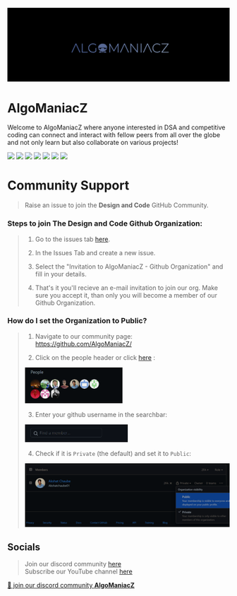 
![DC Banner](images/DC%20Github%20Banner.jpg)
# **AlgoManiacZ**

Welcome to AlgoManiacZ where anyone interested in DSA and competitive coding can connect and interact with fellow peers from all over the globe and not only learn but also collaborate on various projects!

<p align="left">
<a href="mailto:akshatchaube22@gmail.com" style="text-decoration:none">
  <img height="30" src = "https://img.shields.io/badge/gmail-c14438?&style=for-the-badge&logo=gmail&logoColor=white">
</a>
  <a href="https://discord.gg/3G3Tqbbf2g" style="text-decoration:none">
  <img height="30" src="https://img.shields.io/badge/discord-darkblue.svg?&style=for-the-badge&logo=discord&logoColor=white" />
</a>
<a href="" style="text-decoration:none">
  <img height="30" src = "https://img.shields.io/badge/website-c14438?&style=for-the-badge&logo=internet&logoColor=white">
</a>
<a href="https://www.linkedin.com/in/algomaniacz-community-160a00280/" style="text-decoration:none">
  <img height="30" src="https://img.shields.io/badge/linkedin-blue.svg?&style=for-the-badge&logo=linkedin&logoColor=white" />
</a>
<a href="https://github.com/AlgoManiacZ" style="text-decoration:none">
  <img height="30" src="https://img.shields.io/badge/Github-grey.svg?&style=for-the-badge&logo=Github&logoColor=white" />
</a>
<a href="https://www.instagram.com/algomaniacz/" style="text-decoration:none">
  <img height="30" src = "https://img.shields.io/badge/Instagram-%23E4405F.svg?&style=for-the-badge&logo=Instagram&logoColor=white">
</a>
<a href="https://www.youtube.com/@AlgoManiacZ" style="text-decoration:none">
  <img height="30" src = "https://img.shields.io/badge/YouTube-%23E20036.svg?&style=for-the-badge&logo=YouTube&logoColor=white">
</a>
<br />


# Community Support

> Raise an issue to join the **Design and Code** GitHub Community.

     
      
### Steps to join The Design and Code Github Organization:

> 1. Go to the issues tab [here](https://github.com/AlgoManiacZ/support/issues).
>   
> 2. In the Issues Tab and create a new issue.
> 
> 3. Select the "Invitation to AlgoManiacZ - Github Organization" and fill in your details.
> 
> 4. That's it you'll recieve an e-mail invitation to join our org. Make sure you accept it, than only you will become a member of our Github Organization.

### How do I set the Organization to Public?

> 1. Navigate to our community page: https://github.com/AlgoManiacZ/
>   
> 2. Click on the people header or click [here](https://github.com/orgs/AlgoManiacZ/people) : <br>
>   
> <img width="221" alt="people" src="images/people2.png"> <br>
>   
> 3. Enter your github username in the searchbar: <br>
>   
> <img width="233" alt="searchbar" src="images/searchbar.PNG"> <br>
>   
> 4. Check if it is `Private` (the default) and set it to `Public`: <br>
>   
> <img width="639" alt="makepublic" src="images/makepublic.png"> <br>
  

## Socials

>Join our discord community [here](https://discord.gg/3G3Tqbbf2g)   
>Subscribe our YouTube channel [here](https://www.youtube.com/channel/UC9mw9jnVB7vJboha-SuOysQ)

<a href="https://discord.gg/3G3Tqbbf2g">👋 join our discord community <strong>AlgoManiacZ</strong> </a>
